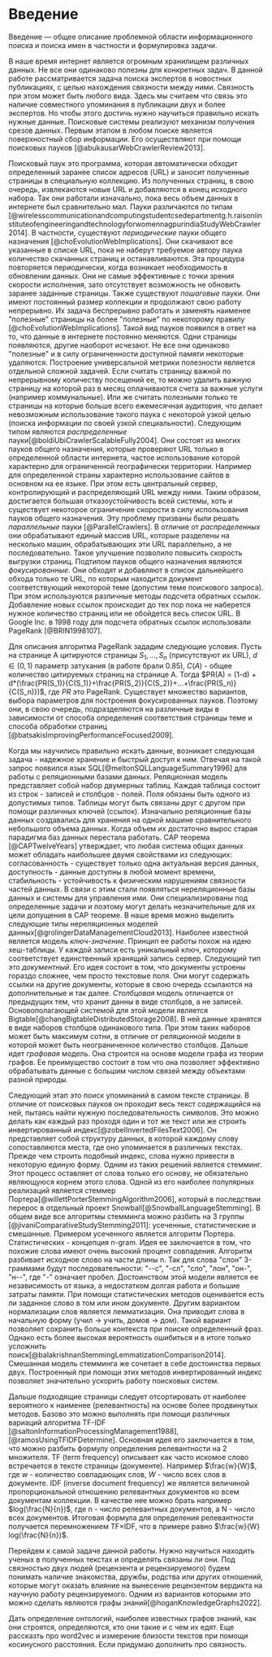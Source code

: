 # Введение 

Введение — общее описание проблемной области информационного поиска и поиска имен в частности и формулировка задачи.

В наше время интернет является огромным хранилищем различных данных. Не все они одинаково полезны для конкретных задач. В данной работе рассматривается задача поиска экспертов в новостных публикациях, с целью нахождения связности между ними. Связность при этом может быть любого вида. Здесь мы считаем что связь это наличие совместного упоминания в публикации двух и более экспертов. Но чтобы этого достичь нужно научиться правильно искать нужные данные. Поисковые системы реализуют механизм получения срезов данных. Первым этапом в любом поиске является поверхностный сбор информации. Его осуществляют при помощи поисковых пауков [@abukausarWebCrawlerReview2013]. 

Поисковый паук это программа, которая автоматически обходит определенный заранее список адресов (URL) и заносит полученные страницы в специальную коллекцию. Из полученных страниц, в свою очередь, извлекаются новые URL и добавляются в конец исходного набора. Так они работали изначально, пока весь объем данных в интернете был сравнительно мал. Пауки различаются по типам [@wirelesscommunicationandcomputingstudentcsedepartmentg.h.raisoniinstituteofengineeringandtechnologyforwomennagpurindiaStudyWebCrawler2014]. В частности, существуют _периодические_ пауки общего назначения [@choEvolutionWebImplications]. Они скачивают все указанные в списке URL, пока не наберут требуемое автору паука количество скачанных страниц и останавливаются. Эта процедура повторяется периодически, когда возникает необходимость в обновлении данных. Они не самые эффективные с точки зрения скорости исполнения, зато отсутствует возможность не обновить заранее заданные страницы. Также существуют _пошаговые_ пауки. Они имеют постоянный размер коллекции и продолжают свою работу непрерывно. Их задача беспрерывно работать и заменять наименее "полезные" страницы на более "полезные" по некоторому правилу [@choEvolutionWebImplications]. Такой вид пауков появился в ответ на то, что данные в интернете постоянно меняются. Одни страницы появляются, другие наоборот исчезают. Не все они одинаково "полезные" и в силу ограниченности доступной памяти некоторые удаляются. Построение универсальной метрики полезности является отдельной сложной задачей. Если считать страницу важной по непрерывному количеству посещений ее, то можно удалить важную страницу на которой раз в месяц оплачиваются счета за важные услуги (например коммунальные). Или же считать полезными только те страницы на которые больше всего ежемесячная аудитория, что делает невозможным использование такого паука с некоторой узкой целью (поиска информации по своей узкой специальности). Следующим типом являются _распределенные_ пауки[@boldiUbiCrawlerScalableFully2004]. Они состоят из многих пауков общего назначения, которые проверяют URL только в определенной области интернета, частое использование которой характерно для ограниченной географически территории. Например для определенной страны характерно использование сайтов в основном на ее языке. При этом есть центральный сервер, контролирующий и распределяющий URL между ними. Таким образом, достигается большая отказоустойчивость всей системы, хоть и существует некоторое ограничение скорости в силу использования пауков общего назначения. Эту проблему призваны были решать _параллельные_ пауки [@ParallelCrawlers]. В отличие от _распределенных_ они обрабатывают единый массив URL, которые разделены на несколько машин, обрабатывающих эти URL параллельно, а не последовательно. Такое улучшение позволило повысить скорость выгрузки страниц. Подтипом пауков общего назначения являются _фокусированные_. Они обходят и добавляют в список дальнейшего обхода только те URL, по которым находится документ соответствующий некоторой теме (допустим теме поискового запроса). При этом используются различные методы подсчета обратных ссылок. Добавление новых ссылок происходит до тех пор пока не наберется нужное количество страниц или не обойдется весь список URL. В Google Inc. в 1998 году для подсчета обратных ссылок использовали PageRank [@BRIN1998107]. 

Для описания алгоритма PageRank зададим следующие условия. Пусть на странице А цитируются страницы $S_1, ..., S_n$ (присутствуют их URL), $d \in (0,1)$ параметр затухания (в работе брали $0.85$), $C(A)$ - общее количество цитируемых страниц на странице А. Тогда $PR(A) = (1-d) + d*(\frac{PR(S_1)}{C(S_1)}+\frac{PR(S_2)}{C(S_2)}+...+\frac{PR(S_n)}{C(S_n)})$, где $PR$ это PageRank. Существует множество вариантов, выбора параметров для построения фокусированных пауков. Поэтому они, в свою очередь, подразделяются на различные виды в зависимости от способа определения соответствия страницы теме и способа обработки страниц [@batsakisImprovingPerformanceFocused2009].

Когда мы научились правильно искать данные, возникает следующая задача - надежное хранение и быстрый доступ к ним. Отвечая на такой запрос появился язык SQL[@meltonSQLLanguageSummary1996] для работы с реляционными базами данных. Реляционная модель представляет собой набор двумерных таблиц. Каждая таблица состоит из строк - записей и столбцов - полей. Поля обязаны быть одного из допустимых типов. Таблицы могут быть связаны друг с другом при помощи различных ключей (ссылок). Изначально реляционные базы данных создавались для хранения на одной машине сравнительного небольшого объема данных. Когда объем их достаточно вырос старая парадигма баз данных перестала работать. CAP теорема [@CAPTwelveYears] утверждает, что любая система общих данных может обладать наибольшее двумя свойствами из следующих: согласованность - существует только одна актуальная версия данных, доступность - данные доступны в любой момент времени, стабильность - устойчивость к физическим нарушениям связности частей данных. В связи с этим стали появляться нереляционные базы данных и системы для управления ими. Они специализированы под определенные задачи и поэтому могут делать незначительные для их цели допущения в CAP теореме. В наше время можно выделить следующие типы нереляционных моделей данных[@grolingerDataManagementCloud2013]. Наиболее известной является модель _ключ-значение_. Принцип ее работы похож на идею хеш-таблицы. У каждой записи есть уникальный ключ, которому соответствует единственный хранящий запись сервер. Следующий тип это _документный_. Его идея состоит в том, что документы устроены гораздо сложнее, чем просто текстовые поля. Они могут содержать ссылки на другие документы, которые в свою очередь ссылаются на дополнительные и так далее. _Столбцовая_ модель отличается от предыдущих тем, что хранит данны в виде столбцов, а не записей. Основополагающей системой для этой модели является Bigtable[@changBigtableDistributedStorage2008]. В ней данные хранятся в виде наборов столбцов одинакового типа. При этом таких наборов может быть максимум сотни, в отличие от реляционной модели в которой может быть неограниченное количество столбцов. Дальше идет _графовая_ модель. Она строится на основе модели графа из теории графов. Ее преимущество состоит в том что она позволяет эффективно обрабатывать данные с большим числом связей между объектами разной природы. 

Следующий этап это поиск упоминаний в самом тексте страницы. В отличие от поисковых пауков он проходит весь текст содержащийся на ней, пытаясь найти нужную последовательность символов. Это можно делать как каждый раз проходя один и тот же текст или же строить инвертированный индекс[@zobelInvertedFilesText2006]. Он представляет собой структуру данных, в которой каждому слову сопоставляются места, где оно упоминается в различных текстах. Прежде чем строить подобный индекс, слова нужно привести в некоторую единую форму. Одним из таких решений является стемминг. Этот процесс оставляет от слова только его основу, не обязательно являющуюся корнем этого слова. Одной из его наиболее популярных реализаций является стеммер Портера[@willettPorterStemmingAlgorithm2006], который в последствии перерос в отдельный проект Snowball[@SnowballLanguageStemming]. В общем виде все алгоритмы стемминга можно разбить на 3 группы [@jivaniComparativeStudyStemming2011]: усеченные, статистические и смешанные. Примером усеченного является алгоритм Портера. Статистических - концепция n-gram. Идея ее  заключается в том, что похожие слова имеют очень высокий процент совпадения. Алгоритм разбивает исходное слово на части длины n. Так для слова "слон" 3-граммами будут последовательности: "--с", "-сл", "сло", "лон", "он-", "н--", где "-" означает пробел. Достоинством этой модели является ее независимость от языка, а недостатком долгая работа и большие затраты памяти. При помощи статистических методов оценивается есть ли заданное слово в том или ином документе. Другим вариантом нормализации слов является лемматизация. Она приводит слова в начальную форму (учил -> учить, домов -> дом). Такой вариант позволяет сохранить больше контекста при поиске определенный фраз. Однако есть более высокая вероятность ошибиться и в итоге только усложнить поиск[@balakrishnanStemmingLemmatizationComparison2014]. Смешанная модель стемминга же сочетает в себе достоинства первых двух. Построенный при помощи этих методов инвертированный индекс позволяет значительно ускорить работу поисковых систем.

Дальше подходящие страницы следует отсортировать от наиболее вероятного к наименее (релевантность) на основе более продвинутых методов. Базово это можно выполнять при помощи различных вариаций алгоритма TF-IDF [@saltonInformationProcessingManagement1988], [@ramosUsingTFIDFDetermine]. Основная идея его заключается в том, что можно разбить формулу определения релевантности на 2 множителя. TF (term frequency) описывает как часто искомое слово встречается в тексте страницы (документе). Например $\frac{w}{W}$, где $w$ - количество совпадающих слов, $W$ - число всех слов в документе. IDF (inverse document frequency) же является величиной пропорциональной отношению релевантных документов ко всем документам коллекции. В качестве нее можно брать например $log(\frac{N}{n})$, где n - число релевантных документов, а N - число всех документов. Итоговая формула для определения релевантности получается перемножением TF$\times$IDF, что в примере равно $\frac{w}{W} log(\frac{N}{n})$.

Перейдем к самой задаче данной работы. Нужно научиться находить ученых в полученных текстах и определять связаны ли они. Под связностью двух людей (рецензента и рецензируемого) будем понимать наличие знакомства, дружбы, родства или других отношений, которые могут оказать влияние на вынесение рецензентом вердикта на научную работу рецензируемого. Одним из вариантов которыми это можно сделать являются графы знаний[@hoganKnowledgeGraphs2022]. 

Дать определение онтологий, наиболее известных графов знаний, как они строятся, определяются, кто они такие и с чем их едят. Еще рассказть про word2vec и измерение близости текстов при помощи косинусного расстояния. Если придумаю дополнить про связность.


